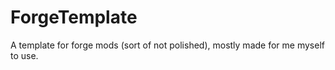 # ForgeTemplate
 A template for forge mods (sort of not polished), mostly made for me myself to use.
